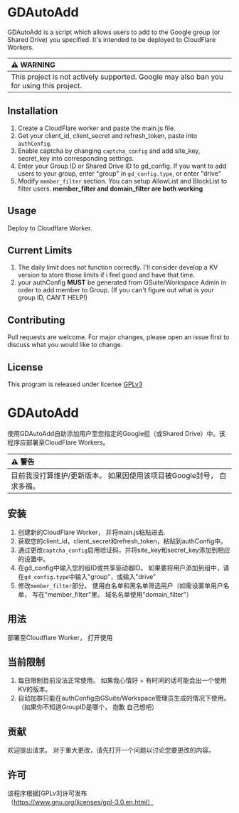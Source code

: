 # GDAutoAdd

GDAutoAdd is a script which allows users to add to the Google group (or Shared Drive) you specified. It's intended to be deployed to CloudFlare Workers.

| :warning: WARNING          |
|:---------------------------|
| This project is not actively supported. Google may also ban you for using this project. |

## Installation

1. Create a CloudFlare worker and paste the main.js file.
2. Get your client_id, client_secret and refresh_token, paste into `authConfig`.
3. Enable captcha by changing `captcha_config` and add site_key, secret_key into corresponding settings.
4. Enter your Group ID or Shared Drive ID to gd_config. If you want to add users to your group, enter "group" in `gd_config.type`, or enter "drive"
5. Modify `member_filter` section. You can setup AllowList and BlockList to filter users. **member_filter and domain_filter are both working**

## Usage

Deploy to Cloudflare Worker.

## Current Limits

1. The daily limit does not function correctly. I'll consider develop a KV version to store those limits if i feel good and have that time. 
2. your authConfig **MUST** be generated from GSuite/Workspace Admin in order to add member to Group. (If you can't figure out what is your group ID, CAN'T HELP!)

## Contributing

Pull requests are welcome. For major changes, please open an issue first to discuss what you would like to change.

## License

This program is released under license [GPLv3](https://www.gnu.org/licenses/gpl-3.0.en.html)

# GDAutoAdd

使用GDAutoAdd自助添加用户至您指定的Google组（或Shared Drive）中。该程序应部署至CloudFlare Workers。

| :warning: 警告          |
|:---------------------------|
| 目前我没打算维护/更新版本。 如果因使用该项目被Google封号， 自求多福。 |

## 安装

1. 创建新的CloudFlare Worker， 并将main.js粘贴进去.
2. 获取您的client_id，client_secret和refresh_token，粘贴到authConfig中。
3. 通过更改`captcha_config`启用验证码，并将site_key和secret_key添加到相应的设置中。
4. 在gd_config中输入您的组ID或共享驱动器ID。 如果要将用户添加到组中，请在`gd_config.type`中输入"group"，或输入"drive"
5. 修改`member_filter`部分。 使用白名单和黑名单筛选用户（如需设置单用户名单， 写在"member_filter"里。 域名名单使用"domain_filter"）

## 用法

部署至Cloudflare Worker， 打开使用

## 当前限制

1. 每日限制目前没法正常使用。 如果我心情好 + 有时间的话可能会出一个使用KV的版本。
2. 自动加群只能在authConfig由GSuite/Workspace管理员生成的情况下使用。 （如果你不知道GroupID是哪个， 抱歉 自己想吧）

## 贡献

欢迎提出请求。 对于重大更改，请先打开一个问题以讨论您要更改的内容。

## 许可

该程序根据[GPLv3]许可发布（https://www.gnu.org/licenses/gpl-3.0.en.html）
